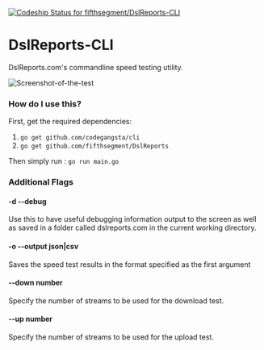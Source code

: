 [ ![Codeship Status for fifthsegment/DslReports-CLI](https://codeship.com/projects/11a794a0-5188-0134-df5b-1ab2f5cbd726/status?branch=master)](#)

# DslReports-CLI

DslReports.com's commandline speed testing utility.

![Screenshot-of-the-test](http://i.imgur.com/VlsYj9h.png)




### How do I use this?

First, get the required dependencies:

1. `go get github.com/codegangsta/cli`
2. `go get github.com/fifthsegment/DslReports`

Then simply run : `go run main.go`

### Additional Flags

#### -d --debug

Use this to have useful debugging information output to the screen as well as saved in a folder called dslreports.com in the current working directory.


#### -o --output json|csv

Saves the speed test results in the format specified as the first argument


#### --down number


Specify the number of streams to be used for the download test.

#### --up number

Specify the number of streams to be used for the upload test.


